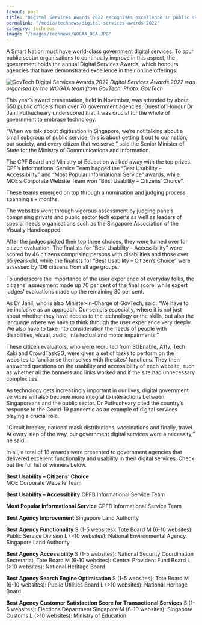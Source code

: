```yaml
---
layout: post
title: "Digital Services Awards 2022 recognises excellence in public sector online offerings"
permalink: "/media/technews/digital-services-awards-2022"
category: technews
image: "/images/technews/WOGAA_DSA.JPG"
---
```


A Smart Nation must have world-class government digital services. To spur public sector organisations to continually improve in this aspect, the government holds the annual Digital Services Awards, which honours agencies that have demonstrated excellence in their online offerings.

![GovTech Digital Services Awards 2022](/images/technews/WOGAA_DSA.JPG)
*Digital Services Awards 2022 was organised by the WOGAA team from GovTech. Photo: GovTech*

This year’s award presentation, held in November, was attended by about 650 public officers from over 70 government agencies. Guest of Honour Dr Janil Puthucheary underscored that it was crucial for the whole of government to embrace technology.

“When we talk about digitisation in Singapore, we’re not talking about a small subgroup of public service; this is about getting it out to our nation, our society, and every citizen that we serve,” said the Senior Minister of State for the Ministry of Communications and Information.

The CPF Board and Ministry of Education walked away with the top prizes. CPF’s Informational Service Team bagged the “Best Usability – Accessibility” and “Most Popular Informational Service” awards, while MOE’s Corporate Website Team won “Best Usability – Citizens’ Choice”. 

These teams emerged on top through a nomination and judging process spanning six months. 

The websites went through vigorous assessment by judging panels comprising private and public sector tech experts as well as leaders of special needs organisations such as the Singapore Association of the Visually Handicapped.

After the judges picked their top three choices, they were turned over for citizen evaluation. The finalists for “Best Usability – Accessibility” were scored by 46 citizens comprising persons with disabilities and those over 65 years old, while the finalists for “Best Usability – Citizen’s Choice” were assessed by 106 citizens from all age groups. 

To underscore the importance of the user experience of everyday folks, the citizens’ assessment made up 70 per cent of the final score, while expert judges’ evaluations made up the remaining 30 per cent. 

As Dr Janil, who is also Minister-in-Charge of GovTech, said: “We have to be inclusive as an approach. Our seniors especially, where it is not just about whether they have access to the technology or the skills, but also the language where we have to think through the user experience very deeply. We also have to take into consideration the needs of people with disabilities, visual, audio, intellectual and motor impairments.”

These citizen evaluators, who were recruited from SGEnable, A11y, Tech Kaki and CrowdTaskSG, were given a set of tasks to perform on the websites to familiarise themselves with the sites’ functions. They then answered questions on the usability and accessibility of each website, such as whether all the banners and links worked and if the site had unnecessary complexities. 

As technology gets increasingly important in our lives, digital government services will also become more integral to interactions between Singaporeans and the public sector. Dr Puthucheary cited the country’s response to the Covid-19 pandemic as an example of digital services playing a crucial role. 

“Circuit breaker, national mask distributions, vaccinations and finally, travel. At every step of the way, our government digital services were a necessity,” he said. 

In all, a total of 18 awards were presented to government agencies that delivered excellent functionality and usability in their digital services. Check out the full list of winners below.

**Best Usability – Citizens' Choice**
<br>MOE Corporate Website Team

**Best Usability – Accessibility**
CPFB Informational Service Team

**Most Popular Informational Service** 
CPFB Informational Service Team

**Best Agency Improvement** 
Singapore Land Authority

**Best Agency Functionality**
S (1-5 websites): Tote Board
M (6-10 websites): Public Service Division
L (>10 websites): National Environmental Agency, Singapore Land Authority

**Best Agency Accessibility**
S (1-5 websites): National Security Coordination Secretariat, Tote Board
M (6-10 websites): Central Provident Fund Board
L (>10 websites): National Heritage Board

**Best Agency Search Engine Optimisation**
S (1-5 websites): Tote Board
M (6-10 websites): Public Utilities Board
L (>10 websites): National Heritage Board

**Best Agency Customer Satisfaction Score for Transactional Services**
S (1-5 websites): Elections Department Singapore
M (6-10 websites): Singapore Customs
L (>10 websites): Ministry of Education

